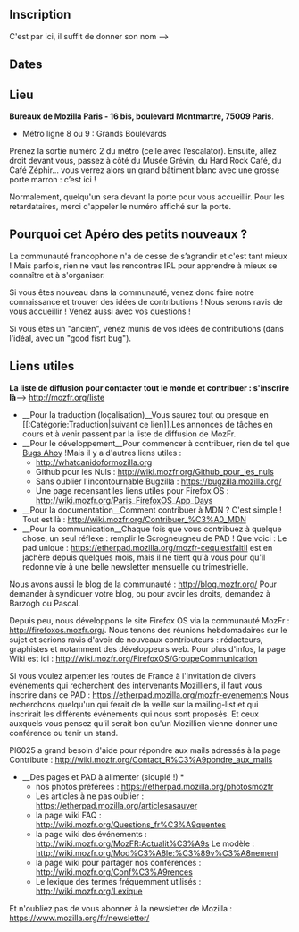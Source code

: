## Inscription
C'est par ici, il suffit de donner son nom --&gt;

## Dates

## Lieu
__Bureaux de Mozilla Paris - 16 bis, boulevard Montmartre, 75009 Paris__.
* Métro ligne 8 ou 9 : Grands Boulevards

Prenez la sortie numéro 2 du métro (celle avec l’escalator).
Ensuite, allez droit devant vous, passez à côté du Musée Grévin, du Hard Rock Café, du Café Zéphir… vous verrez alors un grand bâtiment blanc avec une grosse porte marron : c’est ici !

Normalement, quelqu'un sera devant la porte pour vous accueillir. Pour les retardataires, merci d'appeler le numéro affiché sur la porte.

## Pourquoi cet Apéro des petits nouveaux&nbsp;?
La communauté francophone n'a de cesse de s’agrandir et c'est tant mieux ! Mais parfois, rien ne vaut les rencontres IRL pour apprendre à mieux se connaître et à s'organiser. 

Si vous êtes nouveau dans la communauté, venez donc faire notre connaissance et trouver des idées de contributions ! Nous serons ravis de vous accueillir ! Venez aussi avec vos questions !

Si vous êtes un &quot;ancien&quot;, venez munis de vos idées de contributions (dans l'idéal, avec un &quot;good fisrt bug&quot;).

## Liens utiles
__La liste de diffusion pour contacter tout le monde et contribuer : s'inscrire là__--&gt; http://mozfr.org/liste

* __Pour la traduction (localisation)__Vous saurez tout ou presque en [[:Catégorie:Traduction|suivant ce lien]].Les annonces de tâches en cours et à venir passent par la liste de diffusion de MozFr.
* __Pour le développement__Pour commencer à contribuer, rien de tel que [Bugs Ahoy](http://www.joshmatthews.net/bugsahoy/) !Mais il y a d'autres liens utiles :
    * http://whatcanidoformozilla.org
    * Github pour les Nuls : http://wiki.mozfr.org/Github_pour_les_nuls
    * Sans oublier l'incontournable Bugzilla : https://bugzilla.mozilla.org/
    * Une page recensant les liens utiles pour Firefox OS : http://wiki.mozfr.org/Paris_FirefoxOS_App_Days
* __Pour la documentation__Comment contribuer à MDN ? C'est simple ! Tout est là : http://wiki.mozfr.org/Contribuer_%C3%A0_MDN
* __Pour la communication__Chaque fois que vous contribuez à quelque chose, un seul réflexe : remplir le Scrogneugneu de PAD ! Que voici : Le pad unique : https://etherpad.mozilla.org/mozfr-cequiestfaitIl est en jachère depuis quelques mois, mais il ne tient qu'à vous pour qu'il redonne vie à une belle newsletter mensuelle ou trimestrielle.

Nous avons aussi le blog de la communauté : http://blog.mozfr.org/
Pour demander à syndiquer votre blog, ou pour avoir les droits, demandez à Barzogh ou Pascal.

Depuis peu, nous développons le site Firefox OS via la communauté MozFr : http://firefoxos.mozfr.org/. Nous tenons des réunions hebdomadaires sur le sujet et serions ravis d'avoir de nouveaux contributeurs : rédacteurs, graphistes et notamment des développeurs web. Pour plus d'infos, la page Wiki est ici : http://wiki.mozfr.org/FirefoxOS/GroupeCommunication

Si vous voulez arpenter les routes de France à l'invitation de divers événements qui recherchent des intervenants Mozilliens, il faut vous inscrire dans ce PAD : https://etherpad.mozilla.org/mozfr-evenements
Nous recherchons quelqu'un qui ferait de la veille sur la mailing-list et qui inscrirait les différents événements qui nous sont proposés. Et ceux auxquels vous pensez qu'il serait bon qu'un Mozillien vienne donner une conférence ou tenir un stand.

Pl6025 a grand besoin d'aide pour répondre aux mails adressés à la page Contribute : http://wiki.mozfr.org/Contact_R%C3%A9pondre_aux_mails 


* __Des pages et PAD à alimenter (siouplé !) * 
    * nos photos préférées : https://etherpad.mozilla.org/photosmozfr
    * Les articles à ne pas oublier : https://etherpad.mozilla.org/articlesasauver
    * la page wiki FAQ : http://wiki.mozfr.org/Questions_fr%C3%A9quentes
    * la page wiki des événements : http://wiki.mozfr.org/MozFR:Actualit%C3%A9s Le modèle : http://wiki.mozfr.org/Mod%C3%A8le:%C3%89v%C3%A8nement
    * la page wiki pour partager nos conférences : http://wiki.mozfr.org/Conf%C3%A9rences
    * Le lexique des termes fréquemment utilisés : http://wiki.mozfr.org/Lexique



Et n'oubliez pas de vous abonner à la newsletter de Mozilla : https://www.mozilla.org/fr/newsletter/